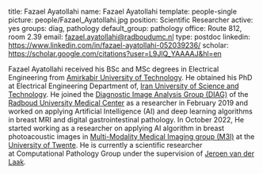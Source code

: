 title: Fazael Ayatollahi
name: Fazael Ayatollahi
template: people-single
picture: people/Fazael_Ayatollahi.jpg
position: Scientific Researcher
active: yes
groups: diag, pathology
default_group: pathology
office: Route 812, room 2.39
email: fazael.ayatollahi@radboudumc.nl
type: postdoc
linkedin: https://www.linkedin.com/in/fazael-ayatollahi-052039236/
scholar: https://scholar.google.com/citations?user=L9JlQ_YAAAAJ&hl=en

Fazael Ayatollahi received his BSc and MSc degrees in Electrical Engineering from [Amirkabir University of Technology](http://www.aut.ac.ir/). He obtained his PhD at Electrical Engineering Department of, [Iran University of Science and Technology](http://www.iust.ac.ir/en). He joined the [Diagnostic Image Analysis Group (DIAG)](http://diagnijmegen.nl) of the [Radboud University Medical Center](https://www.radboudumc.nl/Research/) as a researcher in February 2019 and worked on applying Artificial Intelligence (AI) and deep learning algorithms in breast MRI and digital gastrointestinal pathology. In October 2022, He started working as a researcher on applying AI algorithm in breast photoacoustic images in [Multi-Modality Medical Imaging group (M3I)](https://www.utwente.nl/en/tnw/m3i/) at the [University of Twente](https://www.utwente.nl/). He is currently a scientific researcher at Computational Pathology Group under the supervision of [Jeroen van der Laak](https://www.computationalpathologygroup.eu/members/jeroen-van-der-laak/). 
